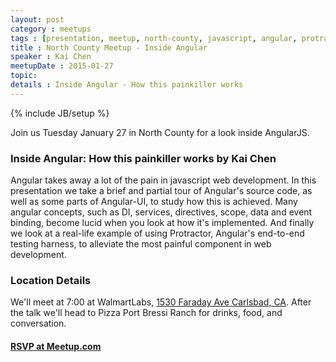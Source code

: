 ```yaml
---
layout: post
category : meetups
tags : [presentation, meetup, north-county, javascript, angular, protractor]
title : North County Meetup - Inside Angular
speaker : Kai Chen
meetupDate : 2015-01-27
topic:
details : Inside Angular - How this painkiller works
---
```


{% include JB/setup %}

Join us Tuesday January 27 in North County for a look inside AngularJS.

### Inside Angular: How this painkiller works by Kai Chen

Angular takes away a lot of the pain in javascript web development.  In this presentation we take a brief and partial tour of Angular's source code, as well as some parts of Angular-UI, to study how this is achieved. Many angular concepts, such as DI, services, directives, scope, data and event binding, become lucid when you look at how it's implemented.  And finally we look at a real-life example of using Protractor, Angular's end-to-end testing harness, to alleviate the most painful component in web development.

### Location Details

We'll meet at 7:00 at WalmartLabs, [1530 Faraday Ave Carlsbad, CA][map]. After the talk we'll head to Pizza Port Bressi Ranch for drinks, food, and conversation.

#### [RSVP at Meetup.com][event]

[map]: https://www.google.com/maps/preview?ll=33.137791,-117.295435&z=12&t=m&hl=en-US&gl=US&mapclient=embed&q=1530+Faraday+Ave+Carlsbad,+CA+92008
[event]: http://www.meetup.com/sandiegojs/events/196947112/
